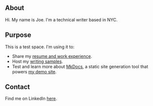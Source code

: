 ## About

Hi. My name is Joe. I'm a technical writer based in NYC. 

## Purpose
This is a test space. I'm using it to:

- Share my [resume and work experience](https://jwwojak.github.io/site/resume/resume/).
- Host my [writing samples](https://jwwojak.github.io/site/samples/samples-intro/).
- Test and learn more about [MkDocs](https://www.mkdocs.org/), a static site generation tool that powers [my demo site](https://jwwojak.github.io/site/).

## Contact

Find me on LinkedIn [here](www.linkedin.com/in/joewojak).
